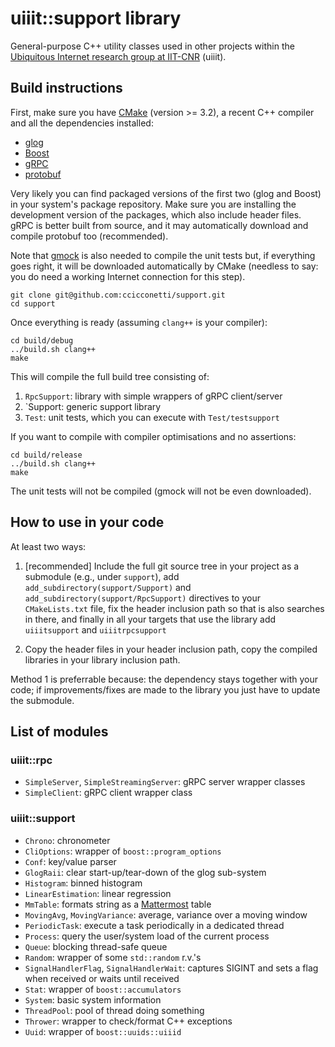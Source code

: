# uiiit::support library

General-purpose C++ utility classes used in other projects within the [Ubiquitous Internet research group at IIT-CNR](http://cnd.iit.cnr.it/) (uiiit).

## Build instructions

First, make sure you have [CMake](https://cmake.org/) (version >= 3.2), a recent C++ compiler and all the dependencies installed:

- [glog](https://github.com/google/glog)
- [Boost](https://www.boost.org/)
- [gRPC](https://grpc.io/)
- [protobuf](https://developers.google.com/protocol-buffers/)

Very likely you can find packaged versions of the first two (glog and Boost) in your system's package repository.
Make sure you are installing the development version of the packages, which also include header files.
gRPC is better built from source, and it may automatically download and compile protobuf too (recommended).

Note that [gmock](https://github.com/google/googlemock) is also needed to compile the unit tests but, if everything goes right, it will be downloaded automatically by CMake (needless to say: you do need a working Internet connection for this step).

```
git clone git@github.com:ccicconetti/support.git
cd support
```

Once everything is ready (assuming `clang++` is your compiler):

```
cd build/debug
../build.sh clang++
make
```

This will compile the full build tree consisting of:

1. `RpcSupport`: library with simple wrappers of gRPC client/server
2. `Support: generic support library
3. `Test`: unit tests, which you can execute with `Test/testsupport`

If you want to compile with compiler optimisations and no assertions:

```
cd build/release
../build.sh clang++
make
```

The unit tests will not be compiled (gmock will not be even downloaded).

## How to use in your code

At least two ways:

1. [recommended] Include the full git source tree in your project as a submodule (e.g., under `support`), add `add_subdirectory(support/Support)` and `add_subdirectory(support/RpcSupport)` directives to your `CMakeLists.txt` file, fix the header inclusion path so that is also searches in there, and finally in all your targets that use the library add `uiiitsupport` and `uiiitrpcsupport`

2. Copy the header files in your header inclusion path, copy the compiled libraries in your library inclusion path.

Method 1 is preferrable because: the dependency stays together with your code; if improvements/fixes are made to the library you just have to update the submodule.

## List of modules

### uiiit::rpc

- `SimpleServer`, `SimpleStreamingServer`: gRPC server wrapper classes
- `SimpleClient`: gRPC client wrapper class

### uiiit::support

- `Chrono`: chronometer
- `CliOptions`: wrapper of `boost::program_options`
- `Conf`: key/value parser
- `GlogRaii`: clear start-up/tear-down of the glog sub-system
- `Histogram`: binned histogram
- `LinearEstimation`: linear regression
- `MmTable`: formats string as a [Mattermost](https://mattermost.com/) table
- `MovingAvg`, `MovingVariance`: average, variance over a moving window
- `PeriodicTask`: execute a task periodically in a dedicated thread
- `Process`: query the user/system load of the current process
- `Queue`: blocking thread-safe queue
- `Random`: wrapper of some `std::random` r.v.'s
- `SignalHandlerFlag`, `SignalHandlerWait`: captures SIGINT and sets a flag when received or waits until received
- `Stat`: wrapper of `boost::accumulators`
- `System`: basic system information
- `ThreadPool`: pool of thread doing something
- `Thrower`: wrapper to check/format C++ exceptions
- `Uuid`: wrapper of `boost::uuids::uiiid`
